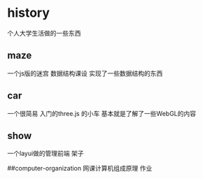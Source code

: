 # history
个人大学生活做的一些东西

## maze
一个js版的迷宫 数据结构课设 实现了一些数据结构的东西

## car
一个很简易 入门的three.js 的小车 基本就是了解了一些WebGL的内容

## show
一个layui做的管理前端 架子

##computer-organization
网课计算机组成原理 作业
